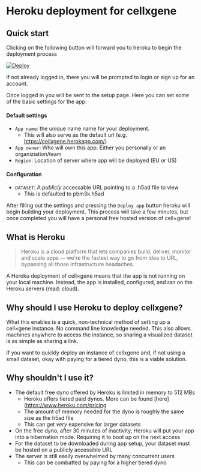 # Heroku deployment for cellxgene

## Quick start

Clicking on the following button will forward you to heroku to begin the deployment process

<a href="https://heroku.com/deploy?template=https://github.com/chanzuckerberg/cellxgene/tree/heroku">
  <img src="https://www.herokucdn.com/deploy/button.svg" alt="Deploy">
</a>

If not already logged in, there you will be prompted to login or sign up for an account.

Once logged in you will be sent to the setup page. Here you can set some of the basic settings for the app:

#### Default settings

- `App name`: the unique name name for your deployment.
  - This will also serve as the default url (e.g. https://cellxgene.herokapp.com/)
- `App owner`: Who will own this app. Either you personally or an organiziation/team
- `Region`: Location of server where app will be deployed (EU or US)

#### Configuration

- `DATASET`: A _publicly_ accessable URL pointing to a .h5ad file to view
  - This is defaulted to pbm3k.h5ad

After filling out the settings and pressing the `Deploy app` button heroku will begin building your deployment. This process will take a few minutes, but once completed you will have a personal free hosted version of cell×gene!

## What is Heroku

> Heroku is a cloud platform that lets companies build, deliver, monitor and scale apps — we're the fastest way to go from idea to URL, bypassing all those infrastructure headaches.

A Heroku deployment of cell×gene means that the app is not running on your local machine. Instead, the app is installed, configured, and ran on the Heroku servers (read: cloud).

## Why should I use Heroku to deploy cellxgene?

What this enables is a quick, non-technical method of setting up a cell×gene instance. No command line knowledge needed. This also allows machines anywhere to access the instance, so sharing a visualized dataset is as simple as sharing a link.

If you want to quickly deploy an instance of cellxgene and, if not using a small dataset, okay with paying for a tiered dyno, this is a viable solution.

## Why shouldn't I use it?

- The default free dyno offered by Heroku is limited in memory to 512 MBs
  - Heroku offers tiered paid dynos. More can be found [here](https://www.heroku.com/pricing
  - The amount of memory needed for the dyno is roughly the same size as the h5ad file
  - This can get _very_ expensive for larger datasets
- On the free dyno, after 30 minutes of inactivity, Heroku will put your app into a hibernation mode. Requiring it to boot up on the next access
- For the dataset to be downloaded during app setup, your dataset must be hosted on a publicly accessible URL
- The server is still easily overwhelmed by many concurrent users
  - This can be combatted by paying for a higher tiered dyno
